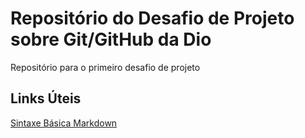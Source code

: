 # Repositório do Desafio de Projeto sobre Git/GitHub da Dio
Repositório para o primeiro desafio de projeto

## Links Úteis
[Sintaxe Básica Markdown](https://www.markdownguide.org/basic-syntax/)
